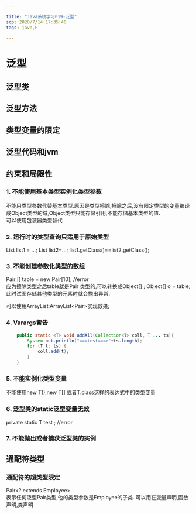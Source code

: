 ```yaml
---

title: "Java系统学习019-泛型"
scp: 2020/7/14 17:35:40
tags: java,E  

---
```


# 泛型  

## 泛型类  

## 泛型方法

## 类型变量的限定

## 泛型代码和jvm

## 约束和局限性  

### 1. 不能使用基本类型实例化类型参数  
不能用类型参数代替基本类型.原因是类型擦除,擦除之后,没有限定类型的变量编译成Object类型的域,Object类型只能存储引用,不能存储基本类型的值.  
可以使用包装器类型替代  

### 2. 运行时的类型查询只适用于原始类型  
List<String> list1 = ...;
List<Integer> list2=...;
list1.getClass()==list2.getClass();  

### 3. 不能创建参数化类型的数组  
Pair <String>[] table = new Pair<String>[10]; //error  
应为擦除类型之后table就是Pair 类型的,可以转换成Object[] ;
Object[] o = table;  
此时试图存储其他类型的元素时就会抛出异常.  

可以使用ArrayList:ArrayList<Pair<String>>实现效果;  

### 4. Varargs警告  

```java
    public static <T> void addAll(Collection<T> coll, T ... ts){
        System.out.println("===test===>"+ts.length);
        for (T t: ts) {
            coll.add(t);
        }
    }

```

### 5. 不能实例化类型变量  

不能使用new T(),new T[] 或者T.class这样的表达式中的类型变量

### 6. 泛型类的static泛型变量无效  

private static T test ; //error  

### 7. 不能抛出或者捕获泛型类的实例  



## 通配符类型

### 通配符的超类型限定  

Pair<? extends Employee>  
表示任何泛型Pair类型,他的类型参数是Employee的子类.
可以用在变量声明,函数声明,类声明  
